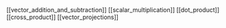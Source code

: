 [[vector_addition_and_subtraction]]
[[scalar_multiplication]]
[[dot_product]]
[[cross_product]]
[[vector_projections]]
